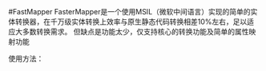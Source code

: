 #FastMapper
FasterMapper是一个使用MSIL（微软中间语言）实现的简单的实体转换器，在千万级实体转换上效率与原生静态代码转换相差10%左右，足以适应大多数转换需求。
但缺点是功能太少，仅支持核心的转换功能及简单的属性映射功能

使用方法：

